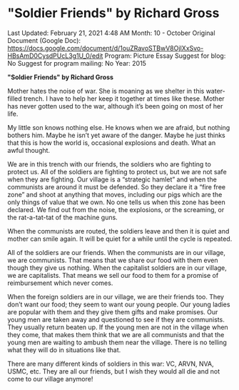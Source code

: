 # "Soldier Friends" by Richard Gross

Last Updated: February 21, 2021 4:48 AM
Month: 10 - October
Original Document (Google Doc): https://docs.google.com/document/d/1ouZRavoSTBwV8OjIXxSvo-HBsAmD0CysdPUcL3g1U_0/edit
Program: Picture Essay
Suggest for blog: No
Suggest for program mailing: No
Year: 2015

**"Soldier Friends" by Richard Gross**

Mother hates the noise of war. She is moaning as we shelter in this water-filled trench. I have to help her keep it together at times like these. Mother has never gotten used to the war, although it’s been going on most of her life.

My little son knows nothing else. He knows when we are afraid, but nothing bothers him. Maybe he isn’t yet aware of the danger. Maybe he just thinks that this is how the world is, occasional explosions and death. What an awful thought.

We are in this trench with our friends, the soldiers who are fighting to protect us. All of the soldiers are fighting to protect us, but we are not safe when they are fighting. Our village is a “strategic hamlet” and when the communists are around it must be defended. So they declare it a “fire free zone” and shoot at anything that moves, including our pigs which are the only things of value that we own. No one tells us when this zone has been declared. We find out from the noise, the explosions, or the screaming, or the rat-a-tat-tat of the machine guns.

When the communists are routed, the soldiers leave and then it is quiet and mother can smile again. It will be quiet for a while until the cycle is repeated.

All of the soldiers are our friends. When the communists are in our village, we are communists. That means that we share our food with them even though they give us nothing. When the capitalist soldiers are in our village, we are capitalists. That means we sell our food to them for a promise of reimbursement which never comes.

When the foreign soldiers are in our village, we are their friends too. They don’t want our food; they seem to want our young people. Our young ladies are popular with them and they give them gifts and make promises. Our young men are taken away and questioned to see if they are communists. They usually return beaten up. If the young men are not in the village when they come, that makes them think that we are all communists and that the young men are waiting to ambush them near the village. There is no telling what they will do in situations like that.

There are many different kinds of soldiers in this war: VC, ARVN, NVA, USMC, etc. They are all our friends, but I wish they would all die and not come to our village anymore!